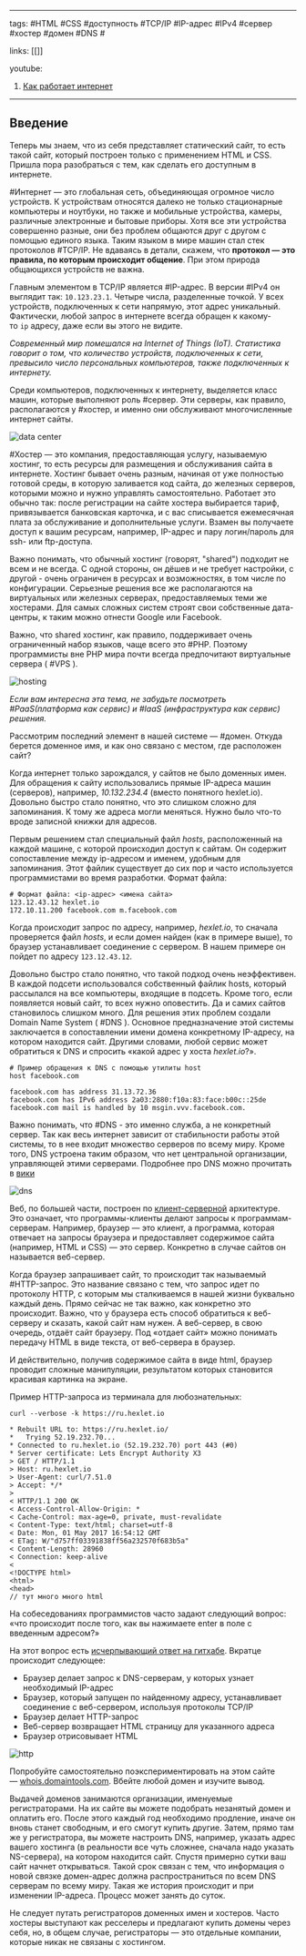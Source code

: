 ____

tags: #HTML #CSS #доступность #TCP/IP #IP-адрес #IPv4 #сервер #хостер #домен #DNS #

links: [[]]

youtube: 
1. [Как работает интернет](https://www.youtube.com/watch?v=vobsAhMBPVw)

_____

## Введение

Теперь мы знаем, что из себя представляет статический сайт, то есть такой сайт, который построен только с применением HTML и CSS. Пришла пора разобраться с тем, как сделать его доступным в интернете.

#Интернет — это глобальная сеть, объединяющая огромное число устройств. К устройствам относятся далеко не только стационарные компьютеры и ноутбуки, но также и мобильные устройства, камеры, различные электронные и бытовые приборы. Хотя все эти устройства совершенно разные, они без проблем общаются друг с другом с помощью единого языка. Таким языком в мире машин стал стек протоколов #TCP/IP. Не вдаваясь в детали, скажем, что **протокол — это правила, по которым происходит общение**. При этом природа общающихся устройств не важна.

Главным элементом в TCP/IP является #IP-адрес. В версии #IPv4 он выглядит так: `10.123.23.1`. Четыре числа, разделенные точкой. У всех устройств, подключенных к сети напрямую, этот адрес уникальный. Фактически, любой запрос в интернете всегда обращен к какому-то `ip` адресу, даже если вы этого не видите.

_Современный мир помешался на Internet of Things (IoT). Статистика говорит о том, что количество устройств, подключенных к сети, превысило число персональных компьютеров, также подключенных к интернету._

Среди компьютеров, подключенных к интернету, выделяется класс машин, которые выполняют роль #сервер. Эти серверы, как правило, располагаются у #хостер, и именно они обслуживают многочисленные интернет сайты.

![data center](https://cdn2.hexlet.io/derivations/image/original/eyJpZCI6Ijg1MWU2YWVjZWUwMGI4ZWE3Y2NhNTM1ODM0ZTI5ZDBiLmpwZyIsInN0b3JhZ2UiOiJjYWNoZSJ9?signature=1dbf68c8b9a99c724c9ea21c3431942318fa90da05b6132e00e357062510fea0)

#Хостер — это компания, предоставляющая услугу, называемую хостинг, то есть ресурсы для размещения и обслуживания сайта в интернете. Хостинг бывает очень разным, начиная от уже полностью готовой среды, в которую заливается код сайта, до железных серверов, которыми можно и нужно управлять самостоятельно. Работает это обычно так: после регистрации на сайте хостера выбирается тариф, привязывается банковская карточка, и с вас списывается ежемесячная плата за обслуживание и дополнительные услуги. Взамен вы получаете доступ к вашим ресурсам, например, IP-адрес и пару логин/пароль для ssh- или ftp-доступа.

Важно понимать, что обычный хостинг (говорят, "shared") подходит не всем и не всегда. С одной стороны, он дёшев и не требует настройки, с другой - очень ограничен в ресурсах и возможностях, в том числе по конфигурации. Серьезные решения все же располагаются на виртуальных или железных серверах, предоставляемых теми же хостерами. Для самых сложных систем строят свои собственные дата-центры, к таким можно отнести Google или Facebook.

Важно, что shared хостинг, как правило, поддерживает очень ограниченный набор языков, чаще всего это #PHP. Поэтому программисты вне PHP мира почти всегда предпочитают виртуальные сервера ( #VPS ).

![hosting](https://cdn2.hexlet.io/derivations/image/original/eyJpZCI6ImY0M2Q4NTIxOWVjMjJhYWVlOTk5NmM3OWYxYTZjMmJhLnBuZyIsInN0b3JhZ2UiOiJjYWNoZSJ9?signature=63d16e79401d705522bded60ba381fdb2a310d1e6ce1bae7e8a315a199afcc02)

_Если вам интересна эта тема, не забудьте посмотреть #PaaS(платформа как сервис) и #IaaS (инфраструктура как сервис) решения._

Рассмотрим последний элемент в нашей системе — #домен. Откуда берется доменное имя, и как оно связано с местом, где расположен сайт?

Когда интернет только зарождался, у сайтов не было доменных имен. Для обращения к сайту использовались прямые IP-адреса машин (серверов), например, _10.132.234.4_ (вместо понятного hexlet.io). Довольно быстро стало понятно, что это слишком сложно для запоминания. К тому же адреса могли меняться. Нужно было что-то вроде записной книжки для адресов.

Первым решением стал специальный файл _hosts_, расположенный на каждой машине, с которой происходил доступ к сайтам. Он содержит сопоставление между ip-адресом и именем, удобным для запоминания. Этот файлик существует до сих пор и часто используется программистами во время разработки. Формат файла:

```
# Формат файла: <ip-адрес> <имена сайта>
123.12.43.12 hexlet.io
172.10.11.200 facebook.com m.facebook.com
```

Когда происходит запрос по адресу, например, _hexlet.io_, то сначала проверяется файл _hosts_, и если домен найден (как в примере выше), то браузер устанавливает соединение с сервером. В нашем примере он пойдет по адресу `123.12.43.12`.

Довольно быстро стало понятно, что такой подход очень неэффективен. В каждой подсети использовался собственный файлик hosts, который рассылался на все компьютеры, входящие в подсеть. Кроме того, если появляется новый сайт, то всех нужно оповестить. Да и самих сайтов становилось слишком много. Для решения этих проблем создали Domain Name System ( #DNS ). Основное предназначение этой системы заключается в сопоставлении имени домена конкретному IP-адресу, на котором находится сайт. Другими словами, любой сервис может обратиться к DNS и спросить «какой адрес у хоста _hexlet.io_?».

```
# Пример обращения к DNS с помощью утилиты host
host facebook.com

facebook.com has address 31.13.72.36
facebook.com has IPv6 address 2a03:2880:f10a:83:face:b00c::25de
facebook.com mail is handled by 10 msgin.vvv.facebook.com.
```

Важно понимать, что #DNS - это именно служба, а не конкретный сервер. Так как весь интернет зависит от стабильности работы этой системы, то в нее входит множество серверов по всему миру. Кроме того, DNS устроена таким образом, что нет центральной организации, управляющей этими серверами. Подробнее про DNS можно прочитать в [вики](https://ru.wikipedia.org/wiki/DNS)

![dns](https://cdn2.hexlet.io/derivations/image/original/eyJpZCI6IjlmYTYxM2ExN2Q1ZGU4OTk1NDFlYzVkNzRiNWNlMTZiLmpwZyIsInN0b3JhZ2UiOiJjYWNoZSJ9?signature=b6377821fb8493fb2887fb04e47e49f2dabde5f7d4faf560bcdf1db94dffd214)

Веб, по большей части, построен по [клиент-серверной](https://ru.wikipedia.org/wiki/%D0%9A%D0%BB%D0%B8%D0%B5%D0%BD%D1%82_%E2%80%94_%D1%81%D0%B5%D1%80%D0%B2%D0%B5%D1%80) архитектуре. Это означает, что программы-клиенты делают запросы к программам-серверам. Например, браузер — это клиент, а программа, которая отвечает на запросы браузера и предоставляет содержимое сайта (например, HTML и CSS) — это сервер. Конкретно в случае сайтов он называется веб-сервер.

Когда браузер запрашивает сайт, то происходит так называемый #HTTP-запрос. Это название связано с тем, что запрос идет по протоколу HTTP, с которым мы сталкиваемся в нашей жизни буквально каждый день. Прямо сейчас не так важно, как конкретно это происходит. Важно, что у браузера есть способ обратиться к веб-серверу и сказать, какой сайт нам нужен. А веб-сервер, в свою очередь, отдаёт сайт браузеру. Под «отдает сайт» можно понимать передачу HTML в виде текста, от веб-сервера в браузер.

И действительно, получив содержимое сайта в виде html, браузер проводит сложные манипуляции, результатом которых становится красивая картинка на экране.

Пример HTTP-запроса из терминала для любознательных:

```
curl --verbose -k https://ru.hexlet.io

* Rebuilt URL to: https://ru.hexlet.io/
*   Trying 52.19.232.70...
* Connected to ru.hexlet.io (52.19.232.70) port 443 (#0)
* Server certificate: Lets Encrypt Authority X3
> GET / HTTP/1.1
> Host: ru.hexlet.io
> User-Agent: curl/7.51.0
> Accept: */*
>
< HTTP/1.1 200 OK
< Access-Control-Allow-Origin: *
< Cache-Control: max-age=0, private, must-revalidate
< Content-Type: text/html; charset=utf-8
< Date: Mon, 01 May 2017 16:54:12 GMT
< ETag: W/"d757ff03391838ff56a232570f683b5a"
< Content-Length: 28960
< Connection: keep-alive
<
<!DOCTYPE html>
<html>
<head>
// тут много много html
```

На собеседованиях программистов часто задают следующий вопрос: «что происходит после того, как вы нажимаете enter в поле с введенным адресом?»

На этот вопрос есть [исчерпывающий ответ на гитхабе](https://github.com/alex/what-happens-when). Вкратце происходит следующее:

-   Браузер делает запрос к DNS-серверам, у которых узнает необходимый IP-адрес
-   Браузер, который запущен по найденному адресу, устанавливает соединение с веб-сервером, используя протоколы TCP/IP
-   Браузер делает HTTP-запрос
-   Веб-сервер возвращает HTML страницу для указанного адреса
-   Браузер отрисовывает HTML

![http](https://cdn2.hexlet.io/derivations/image/original/eyJpZCI6ImQxM2UxODM0MzU1OTFmZTI5NTc3OGQ1ZGZmZGU5NTcxLnBuZyIsInN0b3JhZ2UiOiJjYWNoZSJ9?signature=6f984e9877e23b48e2048054658acb66b927e034194a6ecadae8d56364457a06)

Попробуйте самостоятельно поэкспериментировать на этом сайте — [whois.domaintools.com](https://whois.domaintools.com/). Вбейте любой домен и изучите вывод.

Выдачей доменов занимаются организации, именуемые регистраторами. На их сайте вы можете подобрать незанятый домен и оплатить его. После этого каждый год необходимо продление, иначе он вновь станет свободным, и его смогут купить другие. Затем, прямо там же у регистратора, вы можете настроить DNS, например, указать адрес вашего хостинга (в реальности все чуть сложнее, сначала надо указать NS-сервера), на котором находится сайт. Спустя примерно сутки ваш сайт начнет открываться. Такой срок связан с тем, что информация о новой связке домен-адрес должна распространиться по всем DNS серверам по всему миру. Такая же история происходит и при изменении IP-адреса. Процесс может занять до суток.

Не следует путать регистраторов доменных имен и хостеров. Часто хостеры выступают как ресселеры и предлагают купить домены через себя, но, в общем случае, регистраторы — это отдельные компании, которые никак не связаны с хостингом.